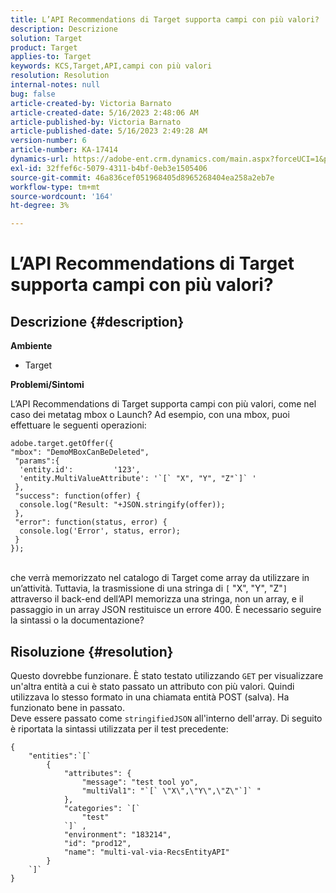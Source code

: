 ```yaml
---
title: L’API Recommendations di Target supporta campi con più valori?
description: Descrizione
solution: Target
product: Target
applies-to: Target
keywords: KCS,Target,API,campi con più valori
resolution: Resolution
internal-notes: null
bug: false
article-created-by: Victoria Barnato
article-created-date: 5/16/2023 2:48:06 AM
article-published-by: Victoria Barnato
article-published-date: 5/16/2023 2:49:28 AM
version-number: 6
article-number: KA-17414
dynamics-url: https://adobe-ent.crm.dynamics.com/main.aspx?forceUCI=1&pagetype=entityrecord&etn=knowledgearticle&id=01b2ed10-94f3-ed11-8848-6045bd006ce9
exl-id: 32ffef6c-5079-4311-b4bf-0eb3e1505406
source-git-commit: 46a836cef051968405d8965268404ea258a2eb7e
workflow-type: tm+mt
source-wordcount: '164'
ht-degree: 3%

---
```


# L’API Recommendations di Target supporta campi con più valori?

## Descrizione {#description}

<b>Ambiente</b>
- Target


<b>Problemi/Sintomi</b>

L’API Recommendations di Target supporta campi con più valori, come nel caso dei metatag mbox o Launch? Ad esempio, con una mbox, puoi effettuare le seguenti operazioni:


```
adobe.target.getOffer({
"mbox": "DemoMBoxCanBeDeleted",
 "params":{
  'entity.id':         '123',   
  'entity.MultiValueAttribute': '`[` "X", "Y", "Z"`]` '
 },
 "success": function(offer) {
  console.log("Result: "+JSON.stringify(offer));
 },
 "error": function(status, error) {
  console.log('Error', status, error);
 }
});
```

<br>che verrà memorizzato nel catalogo di Target come array da utilizzare in un’attività. Tuttavia, la trasmissione di una stringa di `[` &quot;X&quot;, &quot;Y&quot;, &quot;Z&quot;`]`  attraverso il back-end dell’API memorizza una stringa, non un array, e il passaggio in un array JSON restituisce un errore 400. È necessario seguire la sintassi o la documentazione?

## Risoluzione {#resolution}


Questo dovrebbe funzionare. È stato testato utilizzando `GET` per visualizzare un&#39;altra entità a cui è stato passato un attributo con più valori. Quindi utilizzava lo stesso formato in una chiamata entità POST (salva). Ha funzionato bene in passato.
<br>Deve essere passato come `stringifiedJSON` all&#39;interno dell&#39;array. Di seguito è riportata la sintassi utilizzata per il test precedente:<br>

```
{
    "entities":`[` 
        {
            "attributes": {
                "message": "test tool yo",
                "multiVal1": "`[` \"X\",\"Y\",\"Z\"`]` "
            },
            "categories": `[` 
                "test"
            `]` ,
            "environment": "183214",
            "id": "prod12",
            "name": "multi-val-via-RecsEntityAPI"
        }
    `]` 
}
```

